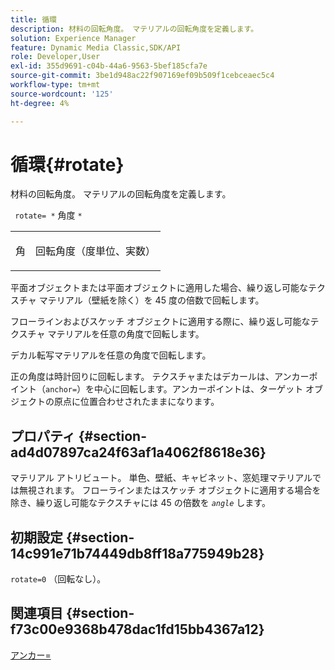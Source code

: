 ```yaml
---
title: 循環
description: 材料の回転角度。 マテリアルの回転角度を定義します。
solution: Experience Manager
feature: Dynamic Media Classic,SDK/API
role: Developer,User
exl-id: 355d9691-c04b-44a6-9563-5bef185cfa7e
source-git-commit: 3be1d948ac22f907169ef09b509f1cebceaec5c4
workflow-type: tm+mt
source-wordcount: '125'
ht-degree: 4%

---
```


# 循環{#rotate}

材料の回転角度。 マテリアルの回転角度を定義します。

` rotate= *` 角度 `*`

<table id="simpletable_F1A87ECD86E8429788825374A6882CB9"> 
 <tr class="strow"> 
  <td class="stentry"> <p> <span class="varname"> 角 </span> </p> </td> 
  <td class="stentry"> <p>回転角度（度単位、実数） </p> </td> 
 </tr> 
</table>

平面オブジェクトまたは平面オブジェクトに適用した場合、繰り返し可能なテクスチャ マテリアル（壁紙を除く）を 45 度の倍数で回転します。

フローラインおよびスケッチ オブジェクトに適用する際に、繰り返し可能なテクスチャ マテリアルを任意の角度で回転します。

デカル転写マテリアルを任意の角度で回転します。

正の角度は時計回りに回転します。 テクスチャまたはデカールは、アンカーポイント（`anchor=`）を中心に回転します。アンカーポイントは、ターゲット オブジェクトの原点に位置合わせされたままになります。

## プロパティ {#section-ad4d07897ca24f63af1a4062f8618e36}

マテリアル アトリビュート。 単色、壁紙、キャビネット、窓処理マテリアルでは無視されます。 フローラインまたはスケッチ オブジェクトに適用する場合を除き、繰り返し可能なテクスチャには 45 の倍数を *`angle`* します。

## 初期設定 {#section-14c991e71b74449db8ff18a775949b28}

`rotate=0` （回転なし）。

## 関連項目 {#section-f73c00e9368b478dac1fd15bb4367a12}

[アンカー=](../../../../../ir-api/http-protocol/image-rendering-api-ref/c-ir-http-protocol-ref/c-ir-http-protocol-command-reference/r-ir-http-anchor.md#reference-d53923d785c9442997dc7f2199524c26)
